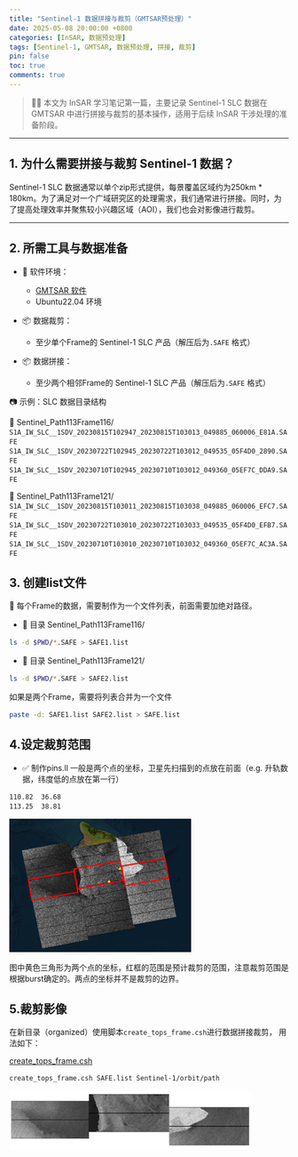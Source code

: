 ```yaml
---
title: "Sentinel-1 数据拼接与裁剪（GMTSAR预处理）"
date: 2025-05-08 20:00:00 +0800
categories: [InSAR, 数据预处理]
tags: [Sentinel-1, GMTSAR, 数据预处理, 拼接, 裁剪]
pin: false
toc: true
comments: true
---
```


> 🚀📘 本文为 InSAR 学习笔记第一篇，主要记录 Sentinel-1 SLC 数据在 GMTSAR 中进行拼接与裁剪的基本操作，适用于后续 InSAR 干涉处理的准备阶段。

---

## 1. 为什么需要拼接与裁剪 Sentinel-1 数据？

Sentinel-1 SLC 数据通常以单个zip形式提供，每景覆盖区域约为250km * 180km。为了满足对一个广域研究区的处理需求，我们通常进行拼接。同时，为了提高处理效率并聚焦较小兴趣区域（AOI），我们也会对影像进行裁剪。

---

## 2. 所需工具与数据准备

- 🧩 软件环境：
  - [GMTSAR 软件](https://github.com/gmtsar/gmtsar)
  - Ubuntu22.04 环境

- 📦 数据裁剪：
  - 至少单个Frame的 Sentinel-1 SLC 产品（解压后为`.SAFE` 格式）
- 📦 数据拼接：
  - 至少两个相邻Frame的 Sentinel-1 SLC 产品（解压后为`.SAFE` 格式）

📷 示例：SLC 数据目录结构


📁 Sentinel_Path113Frame116/
`S1A_IW_SLC__1SDV_20230815T102947_20230815T103013_049885_060006_E81A.SAFE`
`S1A_IW_SLC__1SDV_20230722T102945_20230722T103012_049535_05F4D0_2890.SAFE`
`S1A_IW_SLC__1SDV_20230710T102945_20230710T103012_049360_05EF7C_DDA9.SAFE`

📁 Sentinel_Path113Frame121/
`S1A_IW_SLC__1SDV_20230815T103011_20230815T103038_049885_060006_EFC7.SAFE`
`S1A_IW_SLC__1SDV_20230722T103010_20230722T103033_049535_05F4D0_EFB7.SAFE`
`S1A_IW_SLC__1SDV_20230710T103010_20230710T103032_049360_05EF7C_AC3A.SAFE`

## 3. 创建list文件
📄 每个Frame的数据，需要制作为一个文件列表，前面需要加绝对路径。
- 📁 目录 Sentinel_Path113Frame116/
```bash
ls -d $PWD/*.SAFE > SAFE1.list
```
- 📁 目录 Sentinel_Path113Frame121/
```bash
ls -d $PWD/*.SAFE > SAFE2.list
```
如果是两个Frame，需要将列表合并为一个文件
```bash
paste -d: SAFE1.list SAFE2.list > SAFE.list
```
## 4.设定裁剪范围
- ✅ 制作pins.ll
一般是两个点的坐标，卫星先扫描到的点放在前面（e.g. 升轨数据，纬度低的点放在第一行）

```bash
110.82  36.68
113.25  38.81  
```
![图片说明文字](/assets/img/picture/p1.png)

图中黄色三角形为两个点的坐标，红框的范围是预计裁剪的范围，注意裁剪范围是根据burst确定的。两点的坐标并不是裁剪的边界。

## 5.裁剪影像
在新目录（organized）使用脚本`create_tops_frame.csh`进行数据拼接裁剪， 用法如下：

 [create_tops_frame.csh](/code/create_tops_frame.csh)

 ```bash
 create_tops_frame.csh SAFE.list Sentinel-1/orbit/path
 ```
 ![图片说明文字](/assets/img/picture/p2.png)